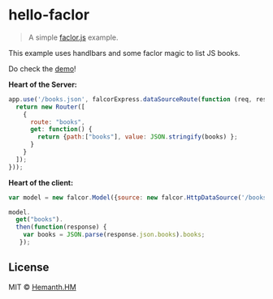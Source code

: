 # hello-faclor
> A simple [faclor.js](https://netflix.github.io/falcor/) example.

This example uses handlbars and some faclor magic to list JS books.

Do check the [demo](http://hello-falcor.herokuapp.com/)!

__Heart of the Server:__

```js
app.use('/books.json', falcorExpress.dataSourceRoute(function (req, res) {
  return new Router([
    {
      route: "books",
      get: function() {
        return {path:["books"], value: JSON.stringify(books) };
      }
    }
  ]);
}));
```

__Heart of the client:__

```js
var model = new falcor.Model({source: new falcor.HttpDataSource('/books.json') });

model.
  get("books").
  then(function(response) {
    var books = JSON.parse(response.json.books).books;
   });
```

## License

MIT © [Hemanth.HM](http://h3manth.com)
